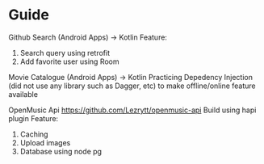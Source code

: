 # Guide
 Github Search (Android Apps) -> Kotlin
  Feature:
   1. Search query using retrofit
   2. Add favorite user using Room

Movie Catalogue (Android Apps) -> Kotlin
  Practicing Depedency Injection (did not use any library such as Dagger, etc) to make offline/online feature available

OpenMusic Api
https://github.com/Lezrytt/openmusic-api
 Build using hapi plugin
  Feature:
  1. Caching
  2. Upload images
  3. Database using node pg
